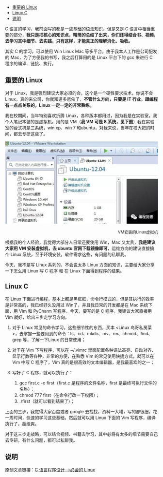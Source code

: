 - [重要的 Linux](#重要的-linux)
- [Linux C](#linux-c)
- [说明](#说明)

C 语言的学习，我前面写的都是一些基础的语法知识，但是又是 C 语言中相当重要的部分，**我只是把核心的知识点，精简的总结了出来，你们还得结合书、视频，去学习其中细节、去实践，只有这样，才能真正的理解消化、吸收。**

其实 C 的学习，可以使用 Win Linux Mac 等多平台，由于我本人工作是公司配发的 Mac，为了方便我的书写，我之后打算用的是 Linux 平台下的 gcc 来进行 C 程序的编译、链接、执行。

## 重要的 Linux

对于 Linux，我是强烈建议大家必须的会，这个是一个硬性要求技术，你说不会 Linux，真的来公司，你就知道多悲催了，**不管什么方向，只要是 IT 行业，跟编程有一点点关系的，Linux 一定一定的非常熟练。**

我在校期间，当年特别喜欢折腾 Linux，各种版本都用过，因为我是在实验室，我个人笔记本装的是虚拟机，用的是 VM（**我 VM 可是 8 系统，见下图**）我在实验室的台式机是三系统，win xp、win 7 和ubuntu，对我来说，当年在校大把的时间，都去专研这些了。

<div align=center><img src='./picture/Linux.png'></div>
<p align=right><font size=2>VM安装的Linux虚拟机</font></p>

根据我的个人经验，我觉得大部分人日常还要使用 Win，Mac 又太贵，**我是建议大家用 VM 安装虚拟机，去 ubuntu 官网下载镜像即可**，运维方向的建议直接搞个 Linux 系统，至于环境安装，软件需求这些，有问题的私聊我。

今天，我不是写 Linux 系列的，不会说太多 Linux 方面的知识，主要给大家分享一下怎么用 Linux 写 C 程序 和 在 Linux 下面得到程序的结果。

## Linux C

在 Linux 下面进行编程，基本上都是黑框框，命令行模式的，但是其执行的效率是非常高的，我已经好久没用过 Win了，并且我日常的开发都是在 Mac 系统下面，用 Vim 和 PyCharm 写程序，今天，要写的是 C 程序，我建议大家直接用 Vim 就好，给出三步走学习方向。

1. 对于 Linux 常见的命令学习，这些细节性的东西，买本 <Linux 鸟哥私房菜>，去掌握一些要用到的命令：ls、cd、mkdir、mv、rm、chmod、find、grep 等，了解一下Linux 的日常使用；

2. 对于在 Vim 下写程序，可以在 ~/.vimrc 里面配置各种语法高亮、自动对齐、显示行数等各种，非常的方便，在熟悉 Vim 的常见使用快捷方式，就可以在 Vim 中写 C 程序了，Vim 真的是很高效的文本编辑器，是我最喜欢的之一；

3. 写好了 C 程序，就可以执行了：
   1. gcc first.c -o first（first.c 是程序的文件名称，first 是最终可执行文件的名称）；
   2. chmod 777 first（在命令行改一下权限）；
   3. ./first（就可以看到结果了）；

上面的三步，我觉得大家百度或者 google 去找找，资料一大堆，写的都很细，花一周时间，快速的学习这些基础，然后就可以用 Linux 下面的 Vim 写程序，编译执行了，超级爽。

对于这三步走战略，可以结合视频、书籍去学习，其中必将有太多的细节需要自己去专研，有什么问题，都可以私聊我。

## 说明

原创文章链接：[C 语言程序设计-->必会的 Linux](https://mp.weixin.qq.com/s?__biz=MzU4MjQ3NzEyNA==&mid=2247483838&idx=1&sn=456eabd301bfb7f57204ebc59f9a94a5&chksm=fdb6f595cac17c839100f8f0e141eebe9a32c897bce92fe46ef4724418a6eaa11da7c7b989fc&token=1250675081&lang=zh_CN#rd)
